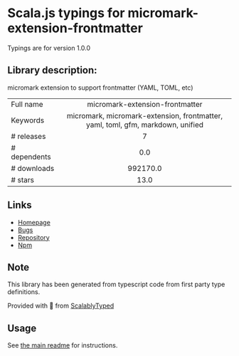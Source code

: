 
# Scala.js typings for micromark-extension-frontmatter

Typings are for version 1.0.0

## Library description:
micromark extension to support frontmatter (YAML, TOML, etc)

|                    |                 |
| ------------------ | :-------------: |
| Full name          | micromark-extension-frontmatter |
| Keywords           | micromark, micromark-extension, frontmatter, yaml, toml, gfm, markdown, unified |
| # releases         | 7 |
| # dependents       | 0.0 |
| # downloads        | 992170.0 |
| # stars            | 13.0 |

## Links
- [Homepage](https://github.com/micromark/micromark-extension-frontmatter#readme)
- [Bugs](https://github.com/micromark/micromark-extension-frontmatter/issues)
- [Repository](https://github.com/micromark/micromark-extension-frontmatter)
- [Npm](https://www.npmjs.com/package/micromark-extension-frontmatter)
    


## Note
This library has been generated from typescript code from first party type definitions.

Provided with :purple_heart: from [ScalablyTyped](https://github.com/oyvindberg/ScalablyTyped)

## Usage
See [the main readme](../../readme.md) for instructions.


